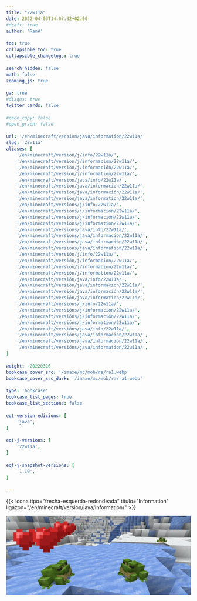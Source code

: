 ```yaml
---
title: "22w11a"
date: 2022-04-03T14:07:32+02:00
#draft: true
author: 'Ran#'

toc: true
collapsible_toc: true
collapsible_changelogs: true

search_hidden: false
math: false
zooming_js: true

ga: true
#disqus: true
twitter_cards: false

#code_copy: false
#open_graph: false

url: '/en/minecraft/version/java/information/22w11a/'
slug: '22w11a'
aliases: [
    '/en/minecraft/version/j/info/22w11a/',
    '/en/minecraft/version/j/informacion/22w11a/',
    '/en/minecraft/version/j/información/22w11a/',
    '/en/minecraft/version/j/information/22w11a/',
    '/en/minecraft/version/java/info/22w11a/',
    '/en/minecraft/version/java/informacion/22w11a/',
    '/en/minecraft/version/java/información/22w11a/',
    '/en/minecraft/version/java/information/22w11a/',
    '/en/minecraft/versions/j/info/22w11a/',
    '/en/minecraft/versions/j/informacion/22w11a/',
    '/en/minecraft/versions/j/información/22w11a/',
    '/en/minecraft/versions/j/information/22w11a/',
    '/en/minecraft/versions/java/info/22w11a/',
    '/en/minecraft/versions/java/informacion/22w11a/',
    '/en/minecraft/versions/java/información/22w11a/',
    '/en/minecraft/versions/java/information/22w11a/',
    '/en/minecraft/versión/j/info/22w11a/',
    '/en/minecraft/versión/j/informacion/22w11a/',
    '/en/minecraft/versión/j/información/22w11a/',
    '/en/minecraft/versión/j/information/22w11a/',
    '/en/minecraft/versión/java/info/22w11a/',
    '/en/minecraft/versión/java/informacion/22w11a/',
    '/en/minecraft/versión/java/información/22w11a/',
    '/en/minecraft/versión/java/information/22w11a/',
    '/en/minecraft/versións/j/info/22w11a/',
    '/en/minecraft/versións/j/informacion/22w11a/',
    '/en/minecraft/versións/j/información/22w11a/',
    '/en/minecraft/versións/j/information/22w11a/',
    '/en/minecraft/versións/java/info/22w11a/',
    '/en/minecraft/versións/java/informacion/22w11a/',
    '/en/minecraft/versións/java/información/22w11a/',
    '/en/minecraft/versións/java/information/22w11a/',
]

weight: -20220316
bookcase_cover_src: '/imaxe/mc/mob/ra/ra1.webp'
bookcase_cover_src_dark: '/imaxe/mc/mob/ra/ra1.webp'

type: 'bookcase'
bookcase_list_pages: true
bookcase_list_sections: false

eqt-version-edicions: [
    'java',
]

eqt-j-versions: [
    '22w11a',
]

eqt-j-snapshot-versions: [
    '1.19',
]

---
```


{{< icona tipo="frecha-esquerda-redondeada" titulo="Information" ligazon="/en/minecraft/version/java/information/" >}}

<img title="22w11a" alt="22w11a" src="/imaxe/mc/mob/ra/ra1.webp">
